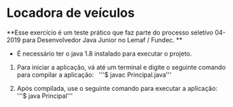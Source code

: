 # Locadora de veículos

**Esse exercício é um teste prático que faz parte do processo seletivo 04-2019 para Desenvolvedor Java Junior no Lemaf / Fundec. **

* É necessário ter o java 1.8 instalado para executar o projeto.

1. Para iniciar a aplicação, vá até um terminal e digite o seguinte comando para compilar a aplicação: &nbsp;
'''$ javac Principal.java'''

2. Após compilada, use o seguinte comando para executar a aplicação: &nbsp;
'''$ java Principal'''
